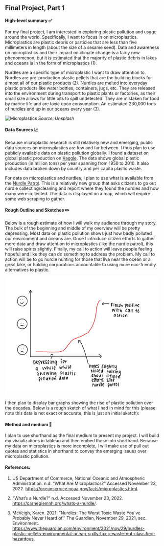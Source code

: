 
## Final Project, Part 1

#### High-level summary ✅
For my final project, I am interested in exploring plastic pollution and usage around the world. Specifically, I want to focus in on microplastics. Microplastics are plastic debris or particles that are less than five millimeters in length (about the size of a sesame seed). Data and awareness on microplastics and their impact on climate change is a fairly new phenonmenon, but it is estimated that the majority of plastic debris in lakes and oceans is in the form of microplastics (1). 

Nurdles are a specific type of microplastic I want to draw attention to. Nurdles are pre-production plastic pellets that are the building blocks for almost all of our plastic products (2). Nurdles are melted into everyday plastic products like water bottles, containers, jugs, etc. They are released into the environment during transport to plastic plants or factories, as their small size allows for little bits to spill undetected. They are mistaken for food by marine life and are toxic upon consumption. An estimated 230,000 tons of nurdles end up in our oceans every year (3). 

![Microplastics](https://images.unsplash.com/photo-1622391543141-a522421627cd?ixlib=rb-4.0.3&ixid=MnwxMjA3fDB8MHxwaG90by1wYWdlfHx8fGVufDB8fHx8&auto=format&fit=crop&w=1742&q=80 "Source: Unsplash")
*Source: Unsplash*

#### Data Sources 📈
Because microplastic research is still relatively new and emerging, public data sources on microsplastics are few and far between. I thus plan to use publicly available data on plastic pollution globally. I found a dataset on global plastic production on [Kaggle](https://www.kaggle.com/datasets/sohamgade/plastic-datasets). The data shows global plastic production (in million tons) per year spanning from 1950 to 2010. It also includes data broken down by country and per capita plastic waste. 

For data on microplastics and nurdles, I plan to use what is available from the [Nurdle Patrol](https://nurdlepatrol.org/). This is a relatively new group that asks citizens to go out nurdle collecting/cleaning and report where they found the nurdles and how many were collected. The data is displayed on a map, which will require some web scraping to gather. 

#### Rough Outline and Sketches ✏️
Below is a rough estimate of how I will walk my audience through my story. The bulk of the beginning and middle of my overview will be pretty depressing. Most data on plastic pollution shows just how badly polluted our environment and oceans are. Once I introduce citizen efforts to gather more data and draw attention to microplastics (like the nurdle patrol), this will raise spirits slightly. Finally, my call to action will leave people feeling hopeful and like they can do something to address the problem. My call to action will be to go nurdle hunting for those that live near the ocean or a great lake, or holding corporations accountable to using more eco-friendly alternatives to plastic. 

![Audience Emotion](2164.jpg)

I then plan to display bar graphs showing the rise of plastic pollution over the decades. Below is a rough sketch of what I had in mind for this (please note this data is not exact or accurate, this is just an initial sketch): 



#### Method and medium 🌟
I plan to use shorthand as the final medium to present my project. I will build my visualizations in tableau and then embed those into shorthand. Because my data on microplastics is more incomplete, I will make use of pull out quotes and statistics in shorthand to convey the emerging issues over microplastic pollution.

#### References:
1. US Department of Commerce, National Oceanic and Atmospheric Administration. n.d. “What Are Microplastics?” Accessed November 23, 2022. https://oceanservice.noaa.gov/facts/microplastics.html.

2. “What’s a Nurdle?” n.d. Accessed November 23, 2022. https://carnegiemnh.org/whats-a-nurdle/.

3. McVeigh, Karen. 2021. “Nurdles: The Worst Toxic Waste You’ve Probably Never Heard of.” The Guardian, November 29, 2021, sec. Environment. https://www.theguardian.com/environment/2021/nov/29/nurdles-plastic-pellets-environmental-ocean-spills-toxic-waste-not-classified-hazardous.
